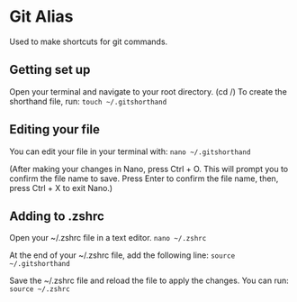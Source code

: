 # Git Alias

Used to make shortcuts for git commands.

## Getting set up

Open your terminal and navigate to your root directory. (cd /)
To create the shorthand file, run:
`touch ~/.gitshorthand`

## Editing your file
You can edit your file in your terminal with:
`nano ~/.gitshorthand`

(After making your changes in Nano, press Ctrl + O. This will prompt you to confirm the file name to save. Press Enter to confirm the file name, then, press Ctrl + X to exit Nano.)

## Adding to .zshrc
Open your ~/.zshrc file in a text editor.
`nano ~/.zshrc`

At the end of your ~/.zshrc file, add the following line:
`source ~/.gitshorthand`

Save the ~/.zshrc file and reload the file to apply the changes. You can run:
`source ~/.zshrc`